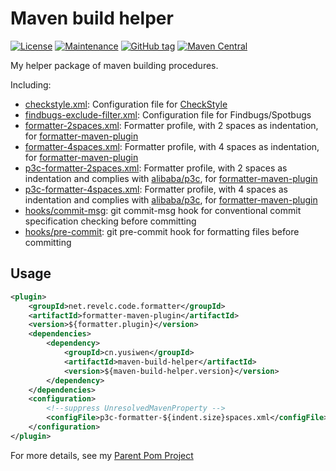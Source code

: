 # Maven build helper

[![License](https://img.shields.io/badge/license-Apache%202-4EB1BA.svg)](https://www.apache.org/licenses/LICENSE-2.0.html)
[![Maintenance](https://img.shields.io/badge/Maintained%3F-yes-green.svg)](https://GitHub.com/yusiwen/maven-build-helper/graphs/commit-activity)
[![GitHub tag](https://img.shields.io/github/tag/yusiwen/maven-build-helper.svg)](https://GitHub.com/yusiwen/maven-build-helper/tags/)
[![Maven Central](https://maven-badges.herokuapp.com/maven-central/cn.yusiwen/maven-build-helper/badge.svg)](https://maven-badges.herokuapp.com/maven-central/cn.yusiwen/maven-build-helper)

My helper package of maven building procedures.

Including:

- [checkstyle.xml](https://github.com/yusiwen/maven-build-helper/blob/master/src/main/resources/checkstyle.xml): Configuration file for [CheckStyle](https://checkstyle.sourceforge.io/)
- [findbugs-exclude-filter.xml](https://github.com/yusiwen/maven-build-helper/blob/master/src/main/resources/findbugs-exclude-filter.xml): Configuration file for Findbugs/Spotbugs
- [formatter-2spaces.xml](https://github.com/yusiwen/maven-build-helper/blob/master/src/main/resources/formatter-2spaces.xml): Formatter profile, with 2 spaces as indentation, for [formatter-maven-plugin](https://code.revelc.net/formatter-maven-plugin/)
- [formatter-4spaces.xml](https://github.com/yusiwen/maven-build-helper/blob/master/src/main/resources/formatter-4spaces.xml): Formatter profile, with 4 spaces as indentation, for [formatter-maven-plugin](https://code.revelc.net/formatter-maven-plugin/)
- [p3c-formatter-2spaces.xml](https://github.com/yusiwen/maven-build-helper/blob/master/src/main/resources/p3c-formatter-2spaces.xml): Formatter profile, with 2 spaces as indentation and complies with [alibaba/p3c](https://github.com/alibaba/p3c), for [formatter-maven-plugin](https://code.revelc.net/formatter-maven-plugin/)
- [p3c-formatter-4spaces.xml](https://github.com/yusiwen/maven-build-helper/blob/master/src/main/resources/p3c-formatter-4spaces.xml): Formatter profile, with 4 spaces as indentation and complies with [alibaba/p3c](https://github.com/alibaba/p3c), for [formatter-maven-plugin](https://code.revelc.net/formatter-maven-plugin/)
- [hooks/commit-msg](https://github.com/yusiwen/maven-build-helper/blob/master/src/main/resources/hooks/commit-msg): git commit-msg hook for conventional commit specification checking before committing
- [hooks/pre-commit](https://github.com/yusiwen/maven-build-helper/blob/master/src/main/resources/hooks/pre-commit): git pre-commit hook for formatting files before committing

## Usage

```xml
<plugin>
    <groupId>net.revelc.code.formatter</groupId>
    <artifactId>formatter-maven-plugin</artifactId>
    <version>${formatter.plugin}</version>
    <dependencies>
        <dependency>
            <groupId>cn.yusiwen</groupId>
            <artifactId>maven-build-helper</artifactId>
            <version>${maven-build-helper.version}</version>
        </dependency>
    </dependencies>
    <configuration>
        <!--suppress UnresolvedMavenProperty -->
        <configFile>p3c-formatter-${indent.size}spaces.xml</configFile>
    </configuration>
</plugin>
```

For more details, see my [Parent Pom Project](https://github.com/yusiwen/java-base-parent)
